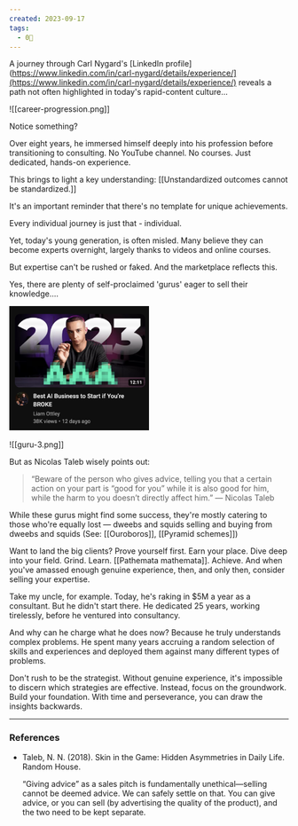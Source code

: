 ```yaml
---
created: 2023-09-17
tags:
  - 0🌲
---
```

A journey through Carl Nygard's [LinkedIn profile](https://www.linkedin.com/in/carl-nygard/details/experience/](https://www.linkedin.com/in/carl-nygard/details/experience/) reveals a path not often highlighted in today's rapid-content culture... 

![[career-progression.png]]

Notice something?

Over eight years, he immersed himself deeply into his profession before transitioning to consulting. No YouTube channel. No courses. Just dedicated, hands-on experience. 

This brings to light a key understanding: [[Unstandardized outcomes cannot be standardized.]]

It's an important reminder that there's no template for unique achievements. 

Every individual journey is just that - individual. 

Yet, today's young generation, is often misled. Many believe they can become experts overnight, largely thanks to videos and online courses. 

But expertise can't be rushed or faked. And the marketplace reflects this. 

Yes, there are plenty of self-proclaimed 'gurus' eager to sell their knowledge....

<img src="../../assets/guru-1.png" width="50%"/>

![[guru-3.png]]

But as Nicolas Taleb wisely points out:

> “Beware of the person who gives advice, telling you that a certain action on your part is “good for you” while it is also good for him, while the harm to you doesn’t directly affect him.” — Nicolas Taleb

While these gurus might find some success, they're mostly catering to those who're equally lost — dweebs and squids selling and buying from dweebs and squids (See: [[Ouroboros]], [[Pyramid schemes]])

Want to land the big clients? Prove yourself first. Earn your place. Dive deep into your field. Grind. Learn. [[Pathemata mathemata]]. Achieve. And when you've amassed enough genuine experience, then, and only then, consider selling your expertise.

Take my uncle, for example. Today, he's raking in $5M a year as a consultant. But he didn't start there. He dedicated 25 years, working tirelessly, before he ventured into consultancy. 

And why can he charge what he does now? Because he truly understands complex problems. He spent many years accruing a random selection of skills and experiences and deployed them against many different types of problems.

Don't rush to be the strategist. Without genuine experience, it's impossible to discern which strategies are effective. Instead, focus on the groundwork. Build your foundation. With time and perseverance, you can draw the insights backwards.

---

### References

- Taleb, N. N. (2018). Skin in the Game: Hidden Asymmetries in Daily Life. Random House.
  
	“Giving advice” as a sales pitch is fundamentally unethical—selling cannot be deemed advice. We can safely settle on that. You can give advice, or you can sell (by advertising the quality of the product), and the two need to be kept separate.